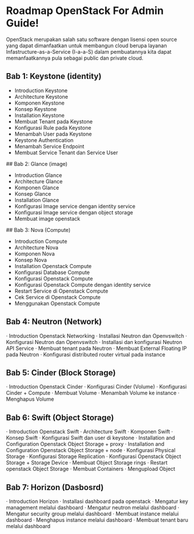 # Roadmap OpenStack For Admin Guide!

OpenStack merupakan salah satu software dengan lisensi open source yang dapat
dimanfaatkan untuk membangun cloud berupa layanan Infastructure-as-a-Service (I-a-a-S)
dalam pembuatannya kita dapat memanfaatkannya pula sebagai public dan private cloud.

## Bab 1: Keystone (identity)
<ul>
  <li>Introduction Keystone</li>
  <li>Architecture Keystone</li>
  <li>Komponen Keystone</li>
  <li>Konsep Keystone</li>
  <li>Installation Keystone</li>
  <li>Membuat Tenant pada Keystone</li>
  <li>Konfigurasi Rule pada Keystone</li>
  <li>Menambah User pada Keystone</li>
  <li>Keystone Authentication</li>
  <li>Menambah Service Endpoint</li>
  <li>Membuat Service Tenant dan Service User</li>
 </ul>
## Bab 2: Glance (image)
<ul>
 <li>Introduction Glance</li>
 <li>Architecture Glance</li>
 <li>Komponen Glance</li>
 <li>Konsep Glance</li>
 <li>Installation Glance</li>
 <li>Konfigurasi Image service dengan identity service</li>
 <li>Konfigurasi Image service dengan object storage</li>
 <li>Membuat image openstack</li>
 </ul>
## Bab 3: Nova (Compute)
<ul>
 <li>Introduction Compute</li>
 <li>Architecture Nova</li>
 <li>Komponen Nova</li>
 <li>Konsep Nova</li>
 <li>Installation Openstack Compute</li>
 <li>Konfigurasi Database Compute</li>
 <li>Konfigurasi Openstack Compute</li>
 <li>Konfigurasi Openstack Compute dengan identity service</li>
 <li>Restart Service di Openstack Compute</li>
 <li>Cek Service di Openstack Compute</li>
 <li>Menggunakan Openstack Compute</li>
</ul>
  
## Bab 4: Neutron (Network)
· Introduction Openstack Networking
· Installasi Neutron dan Openvswitch
· Konfigurasi Neutron dan Openvswitch
· Installasi dan konfigurasi Neutron API Service
· Membuat tenant pada Neutron
· Membuat External Floating IP pada Neutron
· Konfigurasi distributed router virtual pada instance
## Bab 5: Cinder (Block Storage)
· Introduction Openstack Cinder
· Konfigurasi Cinder (Volume)
· Konfigurasi Cinder + Compute
· Membuat Volume
· Menambah Volume ke instance
· Menghapus Volume
## Bab 6: Swift (Object Storage)
· Introduction Openstack Swift
· Architecture Swift
· Komponen Swift
· Konsep Swift
· Konfigurasi Swift dan user di keystone
· Installation and Configuration Openstack Object Storage + proxy
· Installation and Configuration Openstack Object Storage + node
· Konfigurasi Physical Storage
· Konfigurasi Storage Replication
· Konfigurasi Openstack Object Storage + Storage Device
· Membuat Object Storage rings
· Restart openstack Object Storage
· Membuat Containers
· Mengupload Object
## Bab 7: Horizon (Dasbosrd)
· Introduction Horizon
· Installasi dashboard pada openstack
· Mengatur key management melalui dashboard
· Mengatur neutron melalui dashboard
· Mengatur security group melalui dashboard
· Membuat instance melalui dashboard
· Menghapus instance melalui dashboard
· Membuat tenant baru melalui dashboard
